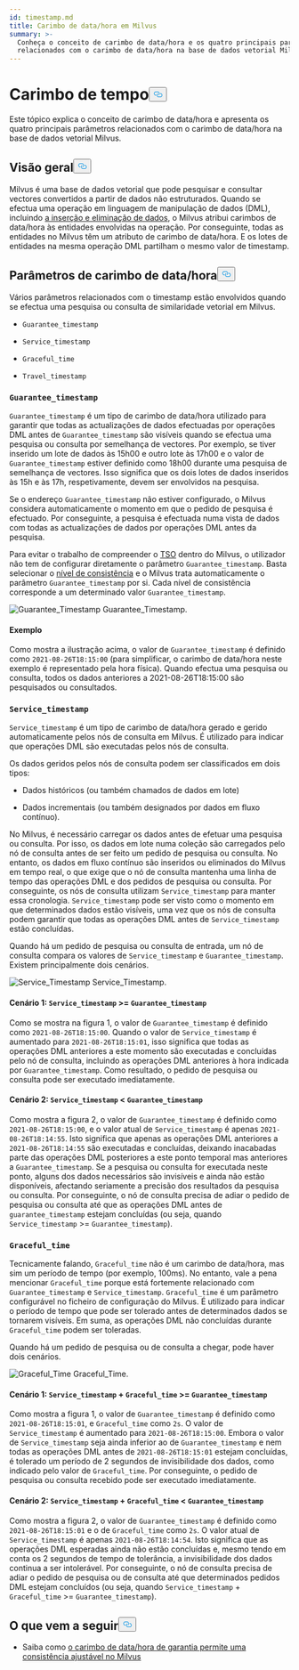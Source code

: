 ```yaml
---
id: timestamp.md
title: Carimbo de data/hora em Milvus
summary: >-
  Conheça o conceito de carimbo de data/hora e os quatro principais parâmetros
  relacionados com o carimbo de data/hora na base de dados vetorial Milvus.
---
```

<h1 id="Timestamp" class="common-anchor-header">Carimbo de tempo<button data-href="#Timestamp" class="anchor-icon" translate="no">
      <svg translate="no"
        aria-hidden="true"
        focusable="false"
        height="20"
        version="1.1"
        viewBox="0 0 16 16"
        width="16"
      >
        <path
          fill="#0092E4"
          fill-rule="evenodd"
          d="M4 9h1v1H4c-1.5 0-3-1.69-3-3.5S2.55 3 4 3h4c1.45 0 3 1.69 3 3.5 0 1.41-.91 2.72-2 3.25V8.59c.58-.45 1-1.27 1-2.09C10 5.22 8.98 4 8 4H4c-.98 0-2 1.22-2 2.5S3 9 4 9zm9-3h-1v1h1c1 0 2 1.22 2 2.5S13.98 12 13 12H9c-.98 0-2-1.22-2-2.5 0-.83.42-1.64 1-2.09V6.25c-1.09.53-2 1.84-2 3.25C6 11.31 7.55 13 9 13h4c1.45 0 3-1.69 3-3.5S14.5 6 13 6z"
        ></path>
      </svg>
    </button></h1><p>Este tópico explica o conceito de carimbo de data/hora e apresenta os quatro principais parâmetros relacionados com o carimbo de data/hora na base de dados vetorial Milvus.</p>
<h2 id="Overview" class="common-anchor-header">Visão geral<button data-href="#Overview" class="anchor-icon" translate="no">
      <svg translate="no"
        aria-hidden="true"
        focusable="false"
        height="20"
        version="1.1"
        viewBox="0 0 16 16"
        width="16"
      >
        <path
          fill="#0092E4"
          fill-rule="evenodd"
          d="M4 9h1v1H4c-1.5 0-3-1.69-3-3.5S2.55 3 4 3h4c1.45 0 3 1.69 3 3.5 0 1.41-.91 2.72-2 3.25V8.59c.58-.45 1-1.27 1-2.09C10 5.22 8.98 4 8 4H4c-.98 0-2 1.22-2 2.5S3 9 4 9zm9-3h-1v1h1c1 0 2 1.22 2 2.5S13.98 12 13 12H9c-.98 0-2-1.22-2-2.5 0-.83.42-1.64 1-2.09V6.25c-1.09.53-2 1.84-2 3.25C6 11.31 7.55 13 9 13h4c1.45 0 3-1.69 3-3.5S14.5 6 13 6z"
        ></path>
      </svg>
    </button></h2><p>Milvus é uma base de dados vetorial que pode pesquisar e consultar vectores convertidos a partir de dados não estruturados. Quando se efectua uma operação em linguagem de manipulação de dados (DML), incluindo <a href="https://milvus.io/docs/v2.1.x/data_processing.md">a inserção e eliminação de dados</a>, o Milvus atribui carimbos de data/hora às entidades envolvidas na operação. Por conseguinte, todas as entidades no Milvus têm um atributo de carimbo de data/hora. E os lotes de entidades na mesma operação DML partilham o mesmo valor de timestamp.</p>
<h2 id="Timestamp-parameters" class="common-anchor-header">Parâmetros de carimbo de data/hora<button data-href="#Timestamp-parameters" class="anchor-icon" translate="no">
      <svg translate="no"
        aria-hidden="true"
        focusable="false"
        height="20"
        version="1.1"
        viewBox="0 0 16 16"
        width="16"
      >
        <path
          fill="#0092E4"
          fill-rule="evenodd"
          d="M4 9h1v1H4c-1.5 0-3-1.69-3-3.5S2.55 3 4 3h4c1.45 0 3 1.69 3 3.5 0 1.41-.91 2.72-2 3.25V8.59c.58-.45 1-1.27 1-2.09C10 5.22 8.98 4 8 4H4c-.98 0-2 1.22-2 2.5S3 9 4 9zm9-3h-1v1h1c1 0 2 1.22 2 2.5S13.98 12 13 12H9c-.98 0-2-1.22-2-2.5 0-.83.42-1.64 1-2.09V6.25c-1.09.53-2 1.84-2 3.25C6 11.31 7.55 13 9 13h4c1.45 0 3-1.69 3-3.5S14.5 6 13 6z"
        ></path>
      </svg>
    </button></h2><p>Vários parâmetros relacionados com o timestamp estão envolvidos quando se efectua uma pesquisa ou consulta de similaridade vetorial em Milvus.</p>
<ul>
<li><p><code translate="no">Guarantee_timestamp</code></p></li>
<li><p><code translate="no">Service_timestamp</code></p></li>
<li><p><code translate="no">Graceful_time</code></p></li>
<li><p><code translate="no">Travel_timestamp</code></p></li>
</ul>
<h3 id="Guaranteetimestamp" class="common-anchor-header"><code translate="no">Guarantee_timestamp</code></h3><p><code translate="no">Guarantee_timestamp</code> é um tipo de carimbo de data/hora utilizado para garantir que todas as actualizações de dados efectuadas por operações DML antes de <code translate="no">Guarantee_timestamp</code> são visíveis quando se efectua uma pesquisa ou consulta por semelhança de vectores. Por exemplo, se tiver inserido um lote de dados às 15h00 e outro lote às 17h00 e o valor de <code translate="no">Guarantee_timestamp</code> estiver definido como 18h00 durante uma pesquisa de semelhança de vectores. Isso significa que os dois lotes de dados inseridos às 15h e às 17h, respetivamente, devem ser envolvidos na pesquisa.</p>
<p>Se o endereço <code translate="no">Guarantee_timestamp</code> não estiver configurado, o Milvus considera automaticamente o momento em que o pedido de pesquisa é efectuado. Por conseguinte, a pesquisa é efectuada numa vista de dados com todas as actualizações de dados por operações DML antes da pesquisa.</p>
<p>Para evitar o trabalho de compreender o <a href="https://github.com/milvus-io/milvus/blob/master/docs/design_docs/20211214-milvus_hybrid_ts.md">TSO</a> dentro do Milvus, o utilizador não tem de configurar diretamente o parâmetro <code translate="no">Guarantee_timestamp</code>. Basta selecionar o <a href="https://milvus.io/docs/v2.1.x/consistency.md">nível de consistência</a> e o Milvus trata automaticamente o parâmetro <code translate="no">Guarantee_timestamp</code> por si. Cada nível de consistência corresponde a um determinado valor <code translate="no">Guarantee_timestamp</code>.</p>
<p>
  
   <span class="img-wrapper"> <img translate="no" src="/docs/v2.5.x/assets/Guarantee_Timestamp.png" alt="Guarantee_Timestamp" class="doc-image" id="guarantee_timestamp" />
   </span> <span class="img-wrapper"> <span>Guarantee_Timestamp</span>. </span></p>
<h4 id="Example" class="common-anchor-header">Exemplo</h4><p>Como mostra a ilustração acima, o valor de <code translate="no">Guarantee_timestamp</code> é definido como <code translate="no">2021-08-26T18:15:00</code> (para simplificar, o carimbo de data/hora neste exemplo é representado pela hora física). Quando efectua uma pesquisa ou consulta, todos os dados anteriores a 2021-08-26T18:15:00 são pesquisados ou consultados.</p>
<h3 id="Servicetimestamp" class="common-anchor-header"><code translate="no">Service_timestamp</code></h3><p><code translate="no">Service_timestamp</code> é um tipo de carimbo de data/hora gerado e gerido automaticamente pelos nós de consulta em Milvus. É utilizado para indicar que operações DML são executadas pelos nós de consulta.</p>
<p>Os dados geridos pelos nós de consulta podem ser classificados em dois tipos:</p>
<ul>
<li><p>Dados históricos (ou também chamados de dados em lote)</p></li>
<li><p>Dados incrementais (ou também designados por dados em fluxo contínuo).</p></li>
</ul>
<p>No Milvus, é necessário carregar os dados antes de efetuar uma pesquisa ou consulta. Por isso, os dados em lote numa coleção são carregados pelo nó de consulta antes de ser feito um pedido de pesquisa ou consulta. No entanto, os dados em fluxo contínuo são inseridos ou eliminados do Milvus em tempo real, o que exige que o nó de consulta mantenha uma linha de tempo das operações DML e dos pedidos de pesquisa ou consulta. Por conseguinte, os nós de consulta utilizam <code translate="no">Service_timestamp</code> para manter essa cronologia. <code translate="no">Service_timestamp</code> pode ser visto como o momento em que determinados dados estão visíveis, uma vez que os nós de consulta podem garantir que todas as operações DML antes de <code translate="no">Service_timestamp</code> estão concluídas.</p>
<p>Quando há um pedido de pesquisa ou consulta de entrada, um nó de consulta compara os valores de <code translate="no">Service_timestamp</code> e <code translate="no">Guarantee_timestamp</code>. Existem principalmente dois cenários.</p>
<p>
  
   <span class="img-wrapper"> <img translate="no" src="/docs/v2.5.x/assets/Service_Timestamp.png" alt="Service_Timestamp" class="doc-image" id="service_timestamp" />
   </span> <span class="img-wrapper"> <span>Service_Timestamp</span>. </span></p>
<h4 id="Scenario-1-Servicetimestamp--Guaranteetimestamp" class="common-anchor-header">Cenário 1: <code translate="no">Service_timestamp</code> &gt;= <code translate="no">Guarantee_timestamp</code></h4><p>Como se mostra na figura 1, o valor de <code translate="no">Guarantee_timestamp</code> é definido como <code translate="no">2021-08-26T18:15:00</code>. Quando o valor de <code translate="no">Service_timestamp</code> é aumentado para <code translate="no">2021-08-26T18:15:01</code>, isso significa que todas as operações DML anteriores a este momento são executadas e concluídas pelo nó de consulta, incluindo as operações DML anteriores à hora indicada por <code translate="no">Guarantee_timestamp</code>. Como resultado, o pedido de pesquisa ou consulta pode ser executado imediatamente.</p>
<h4 id="Scenario-2-Servicetimestamp--Guaranteetimestamp" class="common-anchor-header">Cenário 2: <code translate="no">Service_timestamp</code> &lt; <code translate="no">Guarantee_timestamp</code></h4><p>Como mostra a figura 2, o valor de <code translate="no">Guarantee_timestamp</code> é definido como <code translate="no">2021-08-26T18:15:00</code>, e o valor atual de <code translate="no">Service_timestamp</code> é apenas <code translate="no">2021-08-26T18:14:55</code>. Isto significa que apenas as operações DML anteriores a <code translate="no">2021-08-26T18:14:55</code> são executadas e concluídas, deixando inacabadas parte das operações DML posteriores a este ponto temporal mas anteriores a <code translate="no">Guarantee_timestamp</code>. Se a pesquisa ou consulta for executada neste ponto, alguns dos dados necessários são invisíveis e ainda não estão disponíveis, afectando seriamente a precisão dos resultados da pesquisa ou consulta. Por conseguinte, o nó de consulta precisa de adiar o pedido de pesquisa ou consulta até que as operações DML antes de <code translate="no">guarantee_timestamp</code> estejam concluídas (ou seja, quando <code translate="no">Service_timestamp</code> &gt;= <code translate="no">Guarantee_timestamp</code>).</p>
<h3 id="Gracefultime" class="common-anchor-header"><code translate="no">Graceful_time</code></h3><p>Tecnicamente falando, <code translate="no">Graceful_time</code> não é um carimbo de data/hora, mas sim um período de tempo (por exemplo, 100ms). No entanto, vale a pena mencionar <code translate="no">Graceful_time</code> porque está fortemente relacionado com <code translate="no">Guarantee_timestamp</code> e <code translate="no">Service_timestamp</code>. <code translate="no">Graceful_time</code> é um parâmetro configurável no ficheiro de configuração do Milvus. É utilizado para indicar o período de tempo que pode ser tolerado antes de determinados dados se tornarem visíveis. Em suma, as operações DML não concluídas durante <code translate="no">Graceful_time</code> podem ser toleradas.</p>
<p>Quando há um pedido de pesquisa ou de consulta a chegar, pode haver dois cenários.</p>
<p>
  
   <span class="img-wrapper"> <img translate="no" src="/docs/v2.5.x/assets/Graceful_Time.png" alt="Graceful_Time" class="doc-image" id="graceful_time" />
   </span> <span class="img-wrapper"> <span>Graceful_Time</span>. </span></p>
<h4 id="Scenario-1-Servicetimestamp--+--Gracefultime--Guaranteetimestamp" class="common-anchor-header">Cenário 1: <code translate="no">Service_timestamp</code> + <code translate="no">Graceful_time</code> &gt;= <code translate="no">Guarantee_timestamp</code></h4><p>Como mostra a figura 1, o valor de <code translate="no">Guarantee_timestamp</code> é definido como <code translate="no">2021-08-26T18:15:01</code>, e <code translate="no">Graceful_time</code> como <code translate="no">2s</code>. O valor de <code translate="no">Service_timestamp</code> é aumentado para <code translate="no">2021-08-26T18:15:00</code>. Embora o valor de <code translate="no">Service_timestamp</code> seja ainda inferior ao de <code translate="no">Guarantee_timestamp</code> e nem todas as operações DML antes de <code translate="no">2021-08-26T18:15:01</code> estejam concluídas, é tolerado um período de 2 segundos de invisibilidade dos dados, como indicado pelo valor de <code translate="no">Graceful_time</code>. Por conseguinte, o pedido de pesquisa ou consulta recebido pode ser executado imediatamente.</p>
<h4 id="Scenario-2-Servicetimestamp--+--Gracefultime--Guaranteetimestamp" class="common-anchor-header">Cenário 2: <code translate="no">Service_timestamp</code> + <code translate="no">Graceful_time</code> &lt; <code translate="no">Guarantee_timestamp</code></h4><p>Como mostra a figura 2, o valor de <code translate="no">Guarantee_timestamp</code> é definido como <code translate="no">2021-08-26T18:15:01</code> e o de <code translate="no">Graceful_time</code> como <code translate="no">2s</code>. O valor atual de <code translate="no">Service_timestamp</code> é apenas <code translate="no">2021-08-26T18:14:54</code>. Isto significa que as operações DML esperadas ainda não estão concluídas e, mesmo tendo em conta os 2 segundos de tempo de tolerância, a invisibilidade dos dados continua a ser intolerável. Por conseguinte, o nó de consulta precisa de adiar o pedido de pesquisa ou de consulta até que determinados pedidos DML estejam concluídos (ou seja, quando <code translate="no">Service_timestamp</code> + <code translate="no">Graceful_time</code> &gt;= <code translate="no">Guarantee_timestamp</code>).</p>
<h2 id="Whats-next" class="common-anchor-header">O que vem a seguir<button data-href="#Whats-next" class="anchor-icon" translate="no">
      <svg translate="no"
        aria-hidden="true"
        focusable="false"
        height="20"
        version="1.1"
        viewBox="0 0 16 16"
        width="16"
      >
        <path
          fill="#0092E4"
          fill-rule="evenodd"
          d="M4 9h1v1H4c-1.5 0-3-1.69-3-3.5S2.55 3 4 3h4c1.45 0 3 1.69 3 3.5 0 1.41-.91 2.72-2 3.25V8.59c.58-.45 1-1.27 1-2.09C10 5.22 8.98 4 8 4H4c-.98 0-2 1.22-2 2.5S3 9 4 9zm9-3h-1v1h1c1 0 2 1.22 2 2.5S13.98 12 13 12H9c-.98 0-2-1.22-2-2.5 0-.83.42-1.64 1-2.09V6.25c-1.09.53-2 1.84-2 3.25C6 11.31 7.55 13 9 13h4c1.45 0 3-1.69 3-3.5S14.5 6 13 6z"
        ></path>
      </svg>
    </button></h2><ul>
<li>Saiba como <a href="/docs/pt/consistency.md">o carimbo de data/hora de garantia permite uma consistência ajustável no Milvus</a></li>
</ul>
